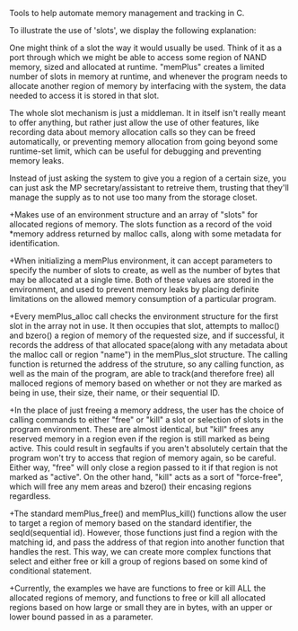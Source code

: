 Tools to help automate memory management and tracking in C.

To illustrate the use of 'slots', we display the following explanation:

One might think of a slot the way it would usually be used. Think of it
as a port through which we might be able to access some region of NAND
memory, sized and allocated at runtime. "memPlus" creates a limited number
of slots in memory at runtime, and whenever the program needs to allocate
another region of memory by interfacing with the system, the data needed
to access it is stored in that slot.

The whole slot mechanism is just a middleman. It in itself isn't really
meant to offer anything, but rather just allow the use of other features,
like recording data about memory allocation calls so they can be freed
automatically, or preventing memory allocation from going beyond some
runtime-set limit, which can be useful for debugging and preventing
memory leaks.

Instead of just asking the system to give you a region of a certain size,
you can just ask the MP secretary/assistant to retreive them, trusting
that they'll manage the supply as to not use too many from the storage
closet.

+Makes use of an environment structure and an array of "slots" for allocated
regions of memory. The slots function as a record of the void *memory address
returned by malloc calls, along with some metadata for identification.

+When initializing a memPlus environment, it can accept parameters to specify
the number of slots to create, as well as the number of bytes that may be
allocated at a single time. Both of these values are stored in the environment,
and used to prevent memory leaks by placing definite limitations on the allowed
memory consumption of a particular program.

+Every memPlus_alloc call checks the environment structure for the first slot in
the array not in use. It then occupies that slot, attempts to malloc() and bzero()
a region of memory of the requested size, and if successful, it records the address
of that allocated space(along with any metadata about the malloc call or region "name")
in the memPlus_slot structure. The calling function is returned the address of the
struture, so any calling function, as well as the main of the program, are able
to track(and therefore free) all malloced regions of memory based on whether or not
they are marked as being in use, their size, their name, or their sequential ID.

+In the place of just freeing a memory address, the user has the choice of calling
commands to either "free" or "kill" a slot or selection of slots in the program
environment. These are almost identical, but "kill" frees any reserved memory in
a region even if the region is still marked as being active. This could result
in segfaults if you aren't absolutely certain that the program won't try to access
that region of memory again, so be careful. Either way, "free" will only close
a region passed to it if that region is not marked as "active". On the other hand,
"kill" acts as a sort of "force-free", which will free any mem areas and bzero()
their encasing regions regardless.

+The standard memPlus_free() and memPlus_kill() functions allow the user to target
a region of memory based on the standard identifier, the seqId(sequential id).
However, those functions just find a region with the matching id, and pass the
address of that region into another function that handles the rest. This way,  we
can create more complex functions that select and either free or kill a group of
regions based on some kind of conditional statement.

+Currently, the examples we have are functions to free or kill ALL the allocated
regions of memory, and functions to free or kill all allocated regions based on
how large or small they are in bytes, with an upper or lower bound passed in as
a parameter.